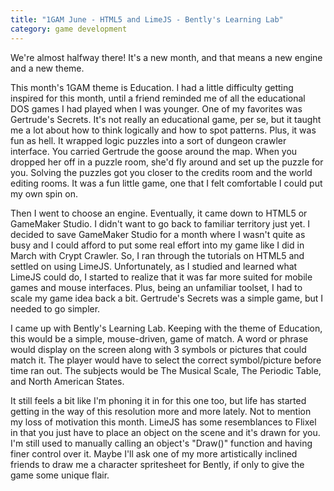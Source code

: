 ```yaml
---
title: "1GAM June - HTML5 and LimeJS - Bently's Learning Lab"
category: game development
---
```

We're almost halfway there! It's a new month, and that means a new engine and a new theme.

This month's 1GAM theme is Education. I had a little difficulty getting inspired for this month, until a friend reminded me of all the educational DOS games I had played when I was younger. One of my favorites was Gertrude's Secrets. It's not really an educational game, per se, but it taught me a lot about how to think logically and how to spot patterns. Plus, it was fun as hell. It wrapped logic puzzles into a sort of dungeon crawler interface. You carried Gertrude the goose around the map. When you dropped her off in a puzzle room, she'd fly around and set up the puzzle for you. Solving the puzzles got you closer to the credits room and the world editing rooms. It was a fun little game, one that I felt comfortable I could put my own spin on.

Then I went to choose an engine. Eventually, it came down to HTML5 or GameMaker Studio. I didn't want to go back to familiar territory just yet. I decided to save GameMaker Studio for a month where I wasn't quite as busy and I could afford to put some real effort into my game like I did in March with Crypt Crawler. So, I ran through the tutorials on HTML5 and settled on using LimeJS. Unfortunately, as I studied and learned what LimeJS could do, I started to realize that it was far more suited for mobile games and mouse interfaces. Plus, being an unfamiliar toolset, I had to scale my game idea back a bit. Gertrude's Secrets was a simple game, but I needed to go simpler.

I came up with Bently's Learning Lab. Keeping with the theme of Education, this would be a simple, mouse-driven, game of match. A word or phrase would display on the screen along with 3 symbols or pictures that could match it. The player would have to select the correct symbol/picture before time ran out. The subjects would be The Musical Scale, The Periodic Table, and North American States.

It still feels a bit like I'm phoning it in for this one too, but life has started getting in the way of this resolution more and more lately. Not to mention my loss of motivation this month. LimeJS has some resemblances to Flixel in that you just have to place an object on the scene and it's drawn for you. I'm still used to manually calling an object's "Draw()" function and having finer control over it. Maybe I'll ask one of my more artistically inclined friends to draw me a character spritesheet for Bently, if only to give the game some unique flair.